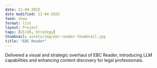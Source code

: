 ```yaml
---
date: 11-04-2025
date modified: 11-04-2025
feed: show
format: list
layout: Project
tags: [UI/UX, Strategy]
thumbnail: assets/img/ebc-reader-thumbnail.jpg
title: "EBC Reader"
---
```


Delivered a visual and strategic overhaul of EBC Reader, introducing LLM capabilities and enhancing content discovery for legal professionals.